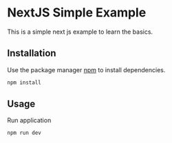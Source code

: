 # NextJS Simple Example

This is a simple next js example to learn the basics.

## Installation

Use the package manager [npm](https://www.npmjs.com/) to install dependencies.

```bash
npm install
```

## Usage

Run application

```bash
npm run dev
```
